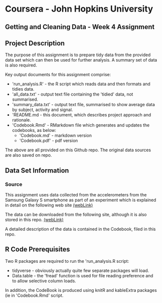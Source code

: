# Coursera - John Hopkins University
## Getting and Cleaning Data - Week 4 Assignment

## Project Description

The purpose of this assignment is to prepare tidy data from the provided data set which can then be used for further analysis. A summary set of data is also required.

Key output documents for this assignment comprise:

  * 'run_analysis.R'   - the R script which reads data and then formats and tidies data.
  * 'all_data.txt'     - output text file containing the 'tidied' data, not summarised.
  * 'summary_data.txt' - output text file, summarised to show average data by subject, activity and signal.
  * 'README.md         - this document, which describes project approach and rationale.
  * 'Codebook.Rmd'      - RMarkdown file which generates and updates the codebooks, as below:
    + 'Codebook.md'     - markdown version
    + 'Codebook.pdf'    - pdf version
  
 
The above are all provided on this Github repo. The original data sources are also saved on repo.

## Data Set Information

### Source

This assignment uses data collected from the accelerometers from the Samsung Galaxy S smartphone as part of an experiment which is explained in detail on the following web site [(webLink)](http://archive.ics.uci.edu/ml/datasets/Human+Activity+Recognition+Using+Smartphones)


The data can be downloaded from the following site, although it is also stored in this repo. [(webLink)](https://d396qusza40orc.cloudfront.net/getdata%2Fprojectfiles%2FUCI%20HAR%20Dataset.zip)

A detailed description of the data is contained in the Codebook, filed in this repo. 


## R Code Prerequisites

Two R packages are required to run the 'run_analysis.R script:

  * tidyverse  - obviously actually quite few separate packages will load.
  * Data.table - the 'fread' function is used for file reading preference and to allow selective column loads.

In addition, the CodeBook is produced using knitR and kableExtra packages (ie in 'Codebook.Rmd' script.

